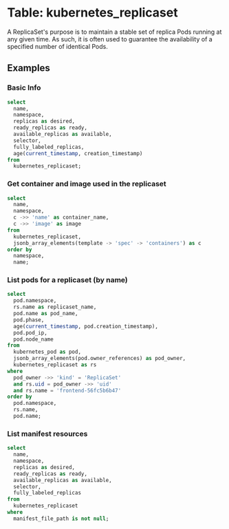 # Table: kubernetes_replicaset

A ReplicaSet's purpose is to maintain a stable set of replica Pods running at any given time. As such, it is often used to guarantee the availability of a specified number of identical Pods.

## Examples

### Basic Info

```sql
select
  name,
  namespace,
  replicas as desired,
  ready_replicas as ready,
  available_replicas as available,
  selector,
  fully_labeled_replicas,
  age(current_timestamp, creation_timestamp)
from
  kubernetes_replicaset;
```

### Get container and image used in the replicaset

```sql
select
  name,
  namespace,
  c ->> 'name' as container_name,
  c ->> 'image' as image
from
  kubernetes_replicaset,
  jsonb_array_elements(template -> 'spec' -> 'containers') as c
order by
  namespace,
  name;
```

### List pods for a replicaset (by name)

```sql
select
  pod.namespace,
  rs.name as replicaset_name,
  pod.name as pod_name,
  pod.phase,
  age(current_timestamp, pod.creation_timestamp),
  pod.pod_ip,
  pod.node_name
from 
  kubernetes_pod as pod,
  jsonb_array_elements(pod.owner_references) as pod_owner,
  kubernetes_replicaset as rs
where 
  pod_owner ->> 'kind' = 'ReplicaSet'
  and rs.uid = pod_owner ->> 'uid'
  and rs.name = 'frontend-56fc5b6b47'
order by
  pod.namespace,
  rs.name,
  pod.name;
```

### List manifest resources

```sql
select
  name,
  namespace,
  replicas as desired,
  ready_replicas as ready,
  available_replicas as available,
  selector,
  fully_labeled_replicas
from
  kubernetes_replicaset
where
  manifest_file_path is not null;
```
